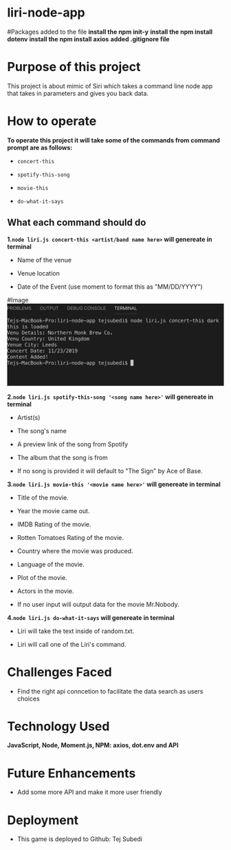 # liri-node-app

#Packages added to the file
**install the npm init-y**
**install the npm install dotenv**
**install the npm install axios**
**added .gitignore file**

# Purpose of this project

This project is about mimic of Siri which takes a command line node app that takes in parameters and gives you back data. 

# How to operate
**To operate this project it will take some of the commands from command prompt are as follows:**
* `concert-this`

* `spotify-this-song`

* `movie-this`

* `do-what-it-says`

## What each command should do 

**1.`node liri.js concert-this <artist/band name here>` will genereate in terminal**

* Name of the venue

* Venue location

* Date of the Event (use moment to format this as "MM/DD/YYYY")

#Image
![](images/concert-this.png)


**2.`node liri.js spotify-this-song '<song name here>'` will genereate in terminal**

* Artist(s)

* The song's name

* A preview link of the song from Spotify

* The album that the song is from

* If no song is provided it will default to "The Sign" by Ace of Base.

**3.`node liri.js movie-this '<movie name here>'` will genereate in terminal**

* Title of the movie.

* Year the movie came out.

* IMDB Rating of the movie.

* Rotten Tomatoes Rating of the movie.

* Country where the movie was produced.

* Language of the movie.

* Plot of the movie.

* Actors in the movie.

* If no user input will output data for the movie Mr.Nobody.

**4.`node liri.js do-what-it-says` will genereate in terminal**

* Liri will take the text inside of random.txt.

* Liri will call one of the Liri's command. 

# Challenges Faced

 - Find the right api conncetion to facilitate the data search as users choices 

# Technology Used
 **JavaScript, Node, Moment.js, NPM: axios, dot.env and API**

# Future Enhancements
 - Add some more API and make it more user friendly

# Deployment
 - This game is deployed to Github: Tej Subedi